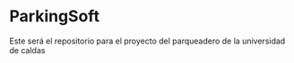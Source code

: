 # ParkingSoft
Este será el repositorio para el proyecto del parqueadero de la universidad de caldas
